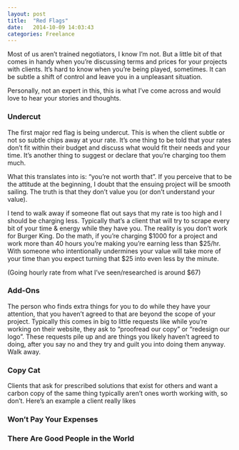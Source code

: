 ```yaml
---
layout: post
title:  "Red Flags"
date:   2014-10-09 14:03:43
categories: Freelance
---
```


Most of us aren’t trained negotiators, I know I’m not. But a little bit of that comes in handy when you’re discussing terms and prices for your projects with clients. It’s hard to know when you’re being played, sometimes. It can be subtle a shift of control and leave you in a unpleasant situation.

Personally, not an expert in this, this is what I’ve come across and would love to hear your stories and thoughts.

### Undercut
The first major red flag is being undercut. This is when the client subtle or not so subtle chips away at your rate. It’s one thing to be told that your rates don’t fit within their budget and discuss what would fit their needs and your time. It’s another thing to suggest or declare that you’re charging too them much.

What this translates into is: “you’re not worth that”. If you perceive that to be the attitude at the beginning, I doubt that the ensuing project will be smooth sailing. The truth is that they don’t value you (or don’t understand your value).

I tend to walk away if someone flat out says that my rate is too high and I should be charging less. Typically that’s a client that will try to scrape every bit of your time & energy while they have you. The reality is you don’t work for Burger King. Do the math, if you’re charging $1000 for a project and work more than 40 hours you’re making you’re earning less than $25/hr. With someone who intentionally undermines your value will take more of your time than you expect turning that $25 into even less by the minute.

(Going hourly rate from what I’ve seen/researched is around $67)

### Add-Ons
The person who finds extra things for you to do while they have your attention, that you haven’t agreed to that are beyond the scope of your project. Typically this comes in big to little requests like while you’re working on their website, they ask to “proofread our copy” or “redesign our logo”. These requests pile up and are things you likely haven’t agreed to doing, after you say no and they try and guilt you into doing them anyway. Walk away.

### Copy Cat
Clients that ask for prescribed solutions that exist for others and want a carbon copy of the same thing typically aren’t ones worth working with, so don’t. Here’s an example a client really likes

### Won’t Pay Your Expenses


### There Are Good People in the World
